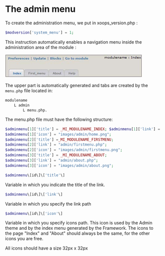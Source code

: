 # The admin menu

To create the administration menu, we put in xoops\_version.php :

```php
$modversion['system_menu'] = 1;
```

This instruction automatically enables a navigation menu inside the administration area of the module :

![](.gitbook/assets/img_1.jpg)

The upper part is automatically generated and tabs are created by the `menu.php` file located in:

```text
modulename 
    L admin 
        L menu.php. 
```

The menu.php file must have the following structure:

```php
$adminmenu[1]['title'] = _MI_MODULENAME_INDEX; $adminmenu[1]['link'] = "admin/index.php";
$adminmenu[1]['icon'] = "images/admin/home.png"; 
$adminmenu[2]['title'] =_MI_MODULENAME_FIRSTMENU; 
$adminmenu[2]['link'] = "admin/firstmenu.php"; 
$adminmenu[2]['icon'] = "images/admin/firstmenu.png"; 
$adminmenu[3]['title'] = _MI_MODULENAME_ABOUT; 
$adminmenu[3]['link'] = "admin/about.php"; 
$adminmenu[3]['icon'] = "images/admin/about.png";
```

```php
$adminmenu\[id\]\['title'\]
```

Variable in which you indicate the title of the link.

```php
$adminmenu\[id\]\['link'\]
```

Variable in which you specify the link path

```php
$adminmenu\[id\]\['icon'\]
```

Variable in which you specify icons path. This icon is used by the Admin theme and by the index menu generated by the Framework. The icons to the page "Index" and "About" should always be the same, for the other icons you are free.

All icons should have a size 32px x 32px

